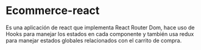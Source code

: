 # Ecommerce-react
Es una aplicación de react que implementa React Router Dom, hace uso de Hooks para manejar los estados en cada componente y también usa redux para manejar estados globales relacionados con el carrito de compra. 
